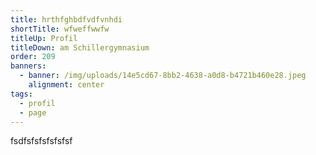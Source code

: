 ```yaml
---
title: hrthfghbdfvdfvnhdi
shortTitle: wfweffwwfw
titleUp: Profil
titleDown: am Schillergymnasium
order: 209
banners:
  - banner: /img/uploads/14e5cd67-8bb2-4638-a0d8-b4721b460e28.jpeg
    alignment: center
tags:
  - profil
  - page
---
```

fsdfsfsfsfsfsfsf
